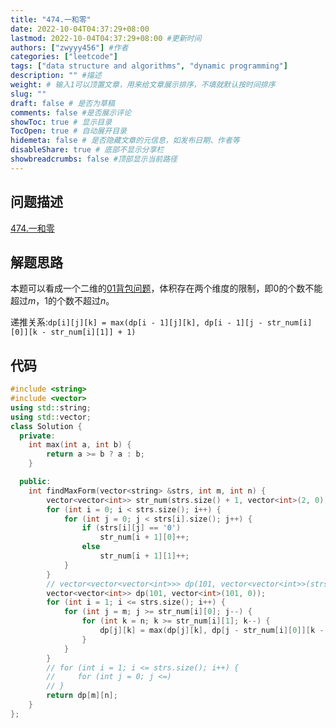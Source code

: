 ```yaml
---
title: "474.一和零"
date: 2022-10-04T04:37:29+08:00
lastmod: 2022-10-04T04:37:29+08:00 #更新时间
authors: ["zwyyy456"] #作者
categories: ["leetcode"]
tags: ["data structure and algorithms", "dynamic programming"]
description: "" #描述
weight: # 输入1可以顶置文章，用来给文章展示排序，不填就默认按时间排序
slug: ""
draft: false # 是否为草稿
comments: false #是否展示评论
showToc: true # 显示目录
TocOpen: true # 自动展开目录
hidemeta: false # 是否隐藏文章的元信息，如发布日期、作者等
disableShare: true # 底部不显示分享栏
showbreadcrumbs: false #顶部显示当前路径
---
```

## 问题描述
[474.一和零](https://leetcode.cn/problems/ones-and-zeroes/)

## 解题思路
本题可以看成一个二维的[01背包问题](https://zwyyy456.vercel.app/zh/posts/tech/01-pack-problem)，体积存在两个维度的限制，即$0$的个数不能超过$m$，$1$的个数不超过$n$。

递推关系:`dp[i][j][k] = max(dp[i - 1][j][k], dp[i - 1][j - str_num[i][0]][k - str_num[i][1]] + 1)`

## 代码
```cpp
#include <string>
#include <vector>
using std::string;
using std::vector;
class Solution {
  private:
    int max(int a, int b) {
        return a >= b ? a : b;
    }

  public:
    int findMaxForm(vector<string> &strs, int m, int n) {
        vector<vector<int>> str_num(strs.size() + 1, vector<int>(2, 0));
        for (int i = 0; i < strs.size(); i++) {
            for (int j = 0; j < strs[i].size(); j++) {
                if (strs[i][j] == '0')
                    str_num[i + 1][0]++;
                else
                    str_num[i + 1][1]++;
            }
        }
        // vector<vector<vector<int>>> dp(101, vector<vector<int>>(strs.size() + 1, vector<int>(101, 0)));
        vector<vector<int>> dp(101, vector<int>(101, 0));
        for (int i = 1; i <= strs.size(); i++) {
            for (int j = m; j >= str_num[i][0]; j--) {
                for (int k = n; k >= str_num[i][1]; k--) {
                    dp[j][k] = max(dp[j][k], dp[j - str_num[i][0]][k - str_num[i][1]] + 1);
                }
            }
        }
        // for (int i = 1; i <= strs.size(); i++) {
        //     for (int j = 0; j <=)
        // }
        return dp[m][n];
    }
};
```

